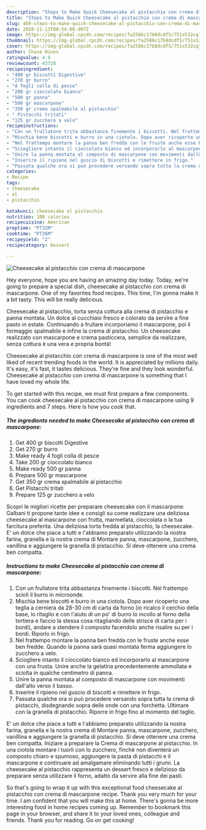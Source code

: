 ```yaml
---
description: "Steps to Make Quick Cheesecake al pistacchio con crema di mascarpone"
title: "Steps to Make Quick Cheesecake al pistacchio con crema di mascarpone"
slug: 469-steps-to-make-quick-cheesecake-al-pistacchio-con-crema-di-mascarpone
date: 2020-11-13T00:54:08.997Z
image: https://img-global.cpcdn.com/recipes/fa2586c17b8dcdf5/751x532cq70/cheesecake-al-pistacchio-con-crema-di-mascarpone-recipe-main-photo.jpg
thumbnail: https://img-global.cpcdn.com/recipes/fa2586c17b8dcdf5/751x532cq70/cheesecake-al-pistacchio-con-crema-di-mascarpone-recipe-main-photo.jpg
cover: https://img-global.cpcdn.com/recipes/fa2586c17b8dcdf5/751x532cq70/cheesecake-al-pistacchio-con-crema-di-mascarpone-recipe-main-photo.jpg
author: Chase Hines
ratingvalue: 4.9
reviewcount: 43728
recipeingredient:
- "400 gr biscotti Digestive"
- "270 gr burro"
- "4 fogli colla di pesce"
- "200 gr cioccolato bianco"
- "500 gr panna"
- "500 gr mascarpone"
- "350 gr crema spalmabile al pistacchio"
- " Pistacchi tritati"
- "125 gr zucchero a velo"
recipeinstructions:
- "Con un frullatore trita abbastanza finemente i biscotti. Nel frattempo scioli il burro in microonde."
- "Mischia bene biscotti e burro in una ciotola. Dopo aver ricoperto una teglia a cerniera da 28-30 cm di carta da forno (io ricalco il cerchio della base, lo ritaglio e con l&#39;aiuto di un po&#39; di burro lo incollo al forno della tortiera e faccio la stessa cosa ritagliando delle strisce di carta per i bordi), andare a stendere il composto facendolo anche risalire su per i bordi. Riporlo in frigo."
- "Nel frattempo montare la panna ben fredda con le fruste anche esse ben fredde. Quando la panna sarà quasi montata ferma aggiungere lo zucchero a velo."
- "Sciogliere intanto il cioccolato bianco ed incorporarlo al mascarpone con una frusta. Unire anche la gelatina precedentemente ammollata e sciolta in qualche centimetro di panna."
- "Unire la panna montata al composto di mascarpone con movimenti dall&#39;alto verso il basso."
- "Inserire il ripieno nel guscio di biscotti e rimettere in frigo."
- "Passata qualche ora si può procedere versando sopra tutta la crema di pistacchi, disdegnando sopra delle onde con una forchetta. Ultimare con la granella di pistacchio. Riporre in frigo fino al momento del taglio."
categories:
- Recipe
tags:
- cheesecake
- al
- pistacchio

katakunci: cheesecake al pistacchio 
nutrition: 108 calories
recipecuisine: American
preptime: "PT32M"
cooktime: "PT36M"
recipeyield: "2"
recipecategory: Dessert

---
```



![Cheesecake al pistacchio con crema di mascarpone](https://img-global.cpcdn.com/recipes/fa2586c17b8dcdf5/751x532cq70/cheesecake-al-pistacchio-con-crema-di-mascarpone-recipe-main-photo.jpg)

Hey everyone, hope you are having an amazing day today. Today, we're going to prepare a special dish, cheesecake al pistacchio con crema di mascarpone. One of my favorites food recipes. This time, I'm gonna make it a bit tasty. This will be really delicious.

Cheesecake al pistacchio, torta senza cottura alla crema di pistacchio e panna montata. Un dolce al cucchiaio fresco e colorato da servire a fine pasto in estate. Continuando a frullare incorporiamo il mascarpone, poi il formaggio spalmabile e infine la crema di pistacchio. Un cheesecake realizzato con mascarpone e crema pasticcera, semplice da realizzare, senza cottura è una vera e propria bontà!

Cheesecake al pistacchio con crema di mascarpone is one of the most well liked of recent trending foods in the world. It is appreciated by millions daily. It's easy, it's fast, it tastes delicious. They're fine and they look wonderful. Cheesecake al pistacchio con crema di mascarpone is something that I have loved my whole life.


To get started with this recipe, we must first prepare a few components. You can cook cheesecake al pistacchio con crema di mascarpone using 9 ingredients and 7 steps. Here is how you cook that.

<!--inarticleads1-->

##### The ingredients needed to make Cheesecake al pistacchio con crema di mascarpone:

1. Get 400 gr biscotti Digestive
1. Get 270 gr burro
1. Make ready 4 fogli colla di pesce
1. Take 200 gr cioccolato bianco
1. Make ready 500 gr panna
1. Prepare 500 gr mascarpone
1. Get 350 gr crema spalmabile al pistacchio
1. Get  Pistacchi tritati
1. Prepare 125 gr zucchero a velo


Scopri le migliori ricette per preparare cheesecake con il mascarpone: Galbani ti propone tante idee e consigli su come realizzare una deliziosa cheesecake al mascarpone con frutta, marmellata, cioccolata o la tua farcitura preferita. Una deliziosa torta fredda al pistacchio, la cheesecake. E&#39; un dolce che piace a tutti e l&#39;abbiamo preparato utilizzando la nostra farina, granella e la nostra crema di Montare panna, mascarpone, zucchero, vanillina e aggiungere la granella di pistacchio. Si deve ottenere una crema ben compatta. 

<!--inarticleads2-->

##### Instructions to make Cheesecake al pistacchio con crema di mascarpone:

1. Con un frullatore trita abbastanza finemente i biscotti. Nel frattempo scioli il burro in microonde.
1. Mischia bene biscotti e burro in una ciotola. Dopo aver ricoperto una teglia a cerniera da 28-30 cm di carta da forno (io ricalco il cerchio della base, lo ritaglio e con l&#39;aiuto di un po&#39; di burro lo incollo al forno della tortiera e faccio la stessa cosa ritagliando delle strisce di carta per i bordi), andare a stendere il composto facendolo anche risalire su per i bordi. Riporlo in frigo.
1. Nel frattempo montare la panna ben fredda con le fruste anche esse ben fredde. Quando la panna sarà quasi montata ferma aggiungere lo zucchero a velo.
1. Sciogliere intanto il cioccolato bianco ed incorporarlo al mascarpone con una frusta. Unire anche la gelatina precedentemente ammollata e sciolta in qualche centimetro di panna.
1. Unire la panna montata al composto di mascarpone con movimenti dall&#39;alto verso il basso.
1. Inserire il ripieno nel guscio di biscotti e rimettere in frigo.
1. Passata qualche ora si può procedere versando sopra tutta la crema di pistacchi, disdegnando sopra delle onde con una forchetta. Ultimare con la granella di pistacchio. Riporre in frigo fino al momento del taglio.


E&#39; un dolce che piace a tutti e l&#39;abbiamo preparato utilizzando la nostra farina, granella e la nostra crema di Montare panna, mascarpone, zucchero, vanillina e aggiungere la granella di pistacchio. Si deve ottenere una crema ben compatta. Iniziare a preparare la Crema di mascarpone al pistacchio. In una ciotola montare i tuorli con lo zucchero, finchè non diventerà un composto chiaro e spumoso, aggiungere la pasta di pistacchi e il mascarpone e continuare ad amalgamare eliminando tutti i grumi. La cheesecake al pistacchio rappresenta un dessert fresco e delizioso da preparare senza utilizzare il forno, adatto da servire alla fine dei pasti. 

So that's going to wrap it up with this exceptional food cheesecake al pistacchio con crema di mascarpone recipe. Thank you very much for your time. I am confident that you will make this at home. There's gonna be more interesting food in home recipes coming up. Remember to bookmark this page in your browser, and share it to your loved ones, colleague and friends. Thank you for reading. Go on get cooking!
